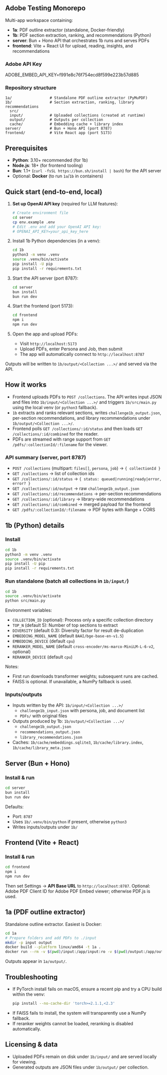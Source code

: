 ## Adobe Testing Monorepo

Multi-app workspace containing:
- **1a**: PDF outline extractor (standalone, Docker-friendly)
- **1b**: PDF section extraction, ranking, and recommendations (Python)
- **server**: Bun + Hono API that orchestrates 1b runs and serves PDFs
- **frontend**: Vite + React UI for upload, reading, insights, and recommendations

### Adobe API Key
ADOBE_EMBED_API_KEY=f991e8c76f754ecd8f599e223b57d885

### Repository structure
```
1a/                 # Standalone PDF outline extractor (PyMuPDF)
1b/                 # Section extraction, ranking, library recommendations
  src/
  input/            # Uploaded collections (created at runtime)
  output/           # Outputs per collection
  cache/            # Embedding cache + library index
server/             # Bun + Hono API (port 8787)
frontend/           # Vite React app (port 5173)
```

## Prerequisites
- **Python**: 3.10+ recommended (for 1b)
- **Node.js**: 18+ (for frontend tooling)
- **Bun**: 1.1+ (`curl -fsSL https://bun.sh/install | bash`) for the API server
- Optional: **Docker** (to run `1a`/`1b` in containers)

## Quick start (end-to-end, local)
1. **Set up OpenAI API key** (required for LLM features):
   ```bash
   # Create environment file
   cd server
   cp env.example .env
   # Edit .env and add your OpenAI API key:
   # OPENAI_API_KEY=your_api_key_here
   ```

2. Install 1b Python dependencies (in a venv):
   ```bash
   cd 1b
   python3 -m venv .venv
   source .venv/bin/activate
   pip install -U pip
   pip install -r requirements.txt
   ```

3. Start the API server (port 8787):
   ```bash
   cd server
   bun install
   bun run dev
   ```

3. Start the frontend (port 5173):
   ```bash
   cd frontend
   npm i
   npm run dev
   ```

4. Open the app and upload PDFs:
   - Visit `http://localhost:5173`
   - Upload PDFs, enter Persona and Job, then submit
   - The app will automatically connect to `http://localhost:8787`

Outputs will be written to `1b/output/<Collection ...>/` and served via the API.

## How it works
- Frontend uploads PDFs to `POST /collections`. The API writes input JSON and files into `1b/input/<Collection ...>/` and triggers `1b/src/main.py` using the local venv (or `python3` fallback).
- `1b` extracts and ranks relevant sections, writes `challenge1b_output.json`, per-section recommendations, and library recommendations under `1b/output/<Collection ...>/`.
- Frontend polls `GET /collections/:id/status` and then loads `GET /collections/:id/combined` for the reader.
- PDFs are streamed with range support from `GET /pdfs/:collectionId/:filename` for the viewer.

### API summary (server, port 8787)
- `POST /collections` (multipart: `files[]`, `persona`, `job`) → `{ collectionId }`
- `GET /collections` → list of collection ids
- `GET /collections/:id/status` → `{ status: queued|running|ready|error, error? }`
- `GET /collections/:id/output` → raw `challenge1b_output.json`
- `GET /collections/:id/recommendations` → per-section recommendations
- `GET /collections/:id/library` → library-wide recommendations
- `GET /collections/:id/combined` → merged payload for the frontend
- `GET /pdfs/:collectionId/:filename` → PDF bytes with Range + CORS

## 1b (Python) details
### Install
```bash
cd 1b
python3 -m venv .venv
source .venv/bin/activate
pip install -U pip
pip install -r requirements.txt
```

### Run standalone (batch all collections in `1b/input/`)
```bash
cd 1b
source .venv/bin/activate
python src/main.py
```
Environment variables:
- `COLLECTION_ID` (optional): Process only a specific collection directory
- `TOP_N` (default 5): Number of top sections to extract
- `DIVERSITY` (default 0.3): Diversity factor for result de-duplication
- `EMBEDDING_MODEL_NAME` (default `BAAI/bge-base-en-v1.5`)
- `EMBEDDING_DEVICE` (default `cpu`)
- `RERANKER_MODEL_NAME` (default `cross-encoder/ms-marco-MiniLM-L-6-v2`, optional)
- `RERANKER_DEVICE` (default `cpu`)

Notes:
- First run downloads transformer weights; subsequent runs are cached.
- FAISS is optional. If unavailable, a NumPy fallback is used.

### Inputs/outputs
- Inputs written by the API: `1b/input/<Collection ...>/`
  - `challenge1b_input.json` with persona, job, and document list
  - `PDFs/` with original files
- Outputs produced by 1b: `1b/output/<Collection ...>/`
  - `challenge1b_output.json`
  - `recommendations_output.json`
  - `library_recommendations.json`
- Caches: `1b/cache/embeddings.sqlite3`, `1b/cache/library.index`, `1b/cache/library_meta.json`

## Server (Bun + Hono)
### Install & run
```bash
cd server
bun install
bun run dev
```
Defaults:
- Port: `8787`
- Uses `1b/.venv/bin/python` if present, otherwise `python3`
- Writes inputs/outputs under `1b/`

## Frontend (Vite + React)
### Install & run
```bash
cd frontend
npm i
npm run dev
```
Then set Settings → **API Base URL** to `http://localhost:8787`.
Optional: Adobe PDF Client ID for Adobe PDF Embed viewer; otherwise PDF.js is used.

## 1a (PDF outline extractor)
Standalone outline extractor. Easiest is Docker:
```bash
cd 1a
# Prepare folders and add PDFs to ./input
mkdir -p input output
docker build --platform linux/amd64 -t 1a .
docker run --rm -v $(pwd)/input:/app/input:ro -v $(pwd)/output:/app/output --network none 1a
```
Outputs appear in `1a/output/`.

## Troubleshooting
- If PyTorch install fails on macOS, ensure a recent pip and try a CPU build within the venv:
  ```bash
  pip install --no-cache-dir 'torch>=2.1.1,<2.3'
  ```
- If FAISS fails to install, the system will transparently use a NumPy fallback.
- If reranker weights cannot be loaded, reranking is disabled automatically.

## Licensing & data
- Uploaded PDFs remain on disk under `1b/input/` and are served locally for viewing.
- Generated outputs are JSON files under `1b/output/` per collection.
